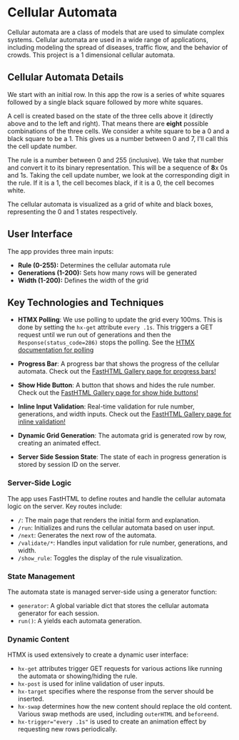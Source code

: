 # Cellular Automata

Cellular automata are a class of models that are used to simulate complex systems. Cellular automata are used in a wide range of applications, including modeling the spread of diseases, traffic flow, and the behavior of crowds. This project is a 1 dimensional cellular automata. 

## Cellular Automata Details

We start with an initial row. In this app the row is a series of white squares followed by a single black square followed by more white squares. 

A cell is created based on the state of the three cells above it (directly above and to the left and right). That means there are **eight** possible combinations of the three cells. We consider a white square to be a 0 and a black square to be a 1. This gives us a number between 0 and 7, I'll call this the cell update number.

The rule is a number between 0 and 255 (inclusive). We take that number and convert it to its binary representation. This will be a sequence of **8**x 0s and 1s. Taking the cell update number, we look at the corresponding digit in the rule. If it is a 1, the cell becomes black, if it is a 0, the cell becomes white.

The cellular automata is visualized as a grid of white and black boxes, representing the 0 and 1 states respectively.

## User Interface

The app provides three main inputs:

- **Rule (0-255):** Determines the cellular automata rule
- **Generations (1-200):** Sets how many rows will be generated
- **Width (1-200):** Defines the width of the grid

## Key Technologies and Techniques

* **HTMX Polling**: We use polling to update the grid every 100ms. This is done by setting the `hx-get` attribute `every .1s`. This triggers a GET request until we run out of generations and then the `Response(status_code=286)` stops the polling.  See the [HTMX documentation for polling](https://htmx.org/docs/#polling)

* **Progress Bar**:  A progress bar that shows the progress of the cellular automata.  Check out the [FastHTML Gallery page for progress bars!](https://fasthtml.gallery/widgets/progress_bar/display)

* **Show Hide Button**: A button that shows and hides the rule number.  Check out the [FastHTML Gallery page for show hide buttons!](https://fasthtml.gallery/widgets/show_hide/display)

* **Inline Input Validation**:  Real-time validation for rule number, generations, and width inputs.  Check out the [FastHTML Gallery page for inline validation!](https://fasthtml.gallery/dynamic_user_interface/inline_validation/display)

+ **Dynamic Grid Generation**: The automata grid is generated row by row, creating an animated effect.

+ **Server Side Session State**: The state of each in progress generation is stored by session ID on the server.

### Server-Side Logic

The app uses FastHTML to define routes and handle the cellular automata logic on the server. Key routes include:

- `/`: The main page that renders the initial form and explanation.
- `/run`: Initializes and runs the cellular automata based on user input.
- `/next`: Generates the next row of the automata.
- `/validate/*`: Handles input validation for rule number, generations, and width.
- `/show_rule`: Toggles the display of the rule visualization.

### State Management

The automata state is managed server-side using a generator function:

- `generator`: A global variable dict that stores the cellular automata generator for each session.
- `run()`: A yields each automata generation.

### Dynamic Content

HTMX is used extensively to create a dynamic user interface:

- `hx-get` attributes trigger GET requests for various actions like running the automata or showing/hiding the rule.
- `hx-post` is used for inline validation of user inputs.
- `hx-target` specifies where the response from the server should be inserted.
- `hx-swap` determines how the new content should replace the old content. Various swap methods are used, including `outerHTML` and `beforeend`.
- `hx-trigger="every .1s"` is used to create an animation effect by requesting new rows periodically.





